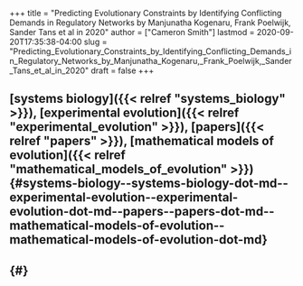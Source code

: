 +++
title = "Predicting Evolutionary Constraints by Identifying Conflicting Demands in Regulatory Networks by Manjunatha Kogenaru, Frank Poelwijk, Sander Tans et al in 2020"
author = ["Cameron Smith"]
lastmod = 2020-09-20T17:35:38-04:00
slug = "Predicting_Evolutionary_Constraints_by_Identifying_Conflicting_Demands_in_Regulatory_Networks_by_Manjunatha_Kogenaru,_Frank_Poelwijk,_Sander_Tans_et_al_in_2020"
draft = false
+++

## [systems biology]({{< relref "systems_biology" >}}), [experimental evolution]({{< relref "experimental_evolution" >}}), [papers]({{< relref "papers" >}}), [mathematical models of evolution]({{< relref "mathematical_models_of_evolution" >}}) {#systems-biology--systems-biology-dot-md--experimental-evolution--experimental-evolution-dot-md--papers--papers-dot-md--mathematical-models-of-evolution--mathematical-models-of-evolution-dot-md}


##  {#}
